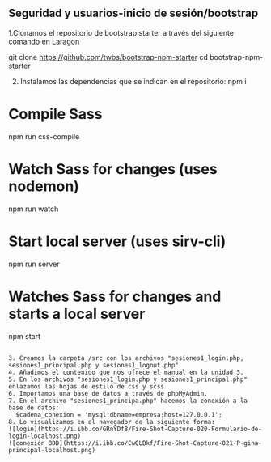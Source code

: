 ## Seguridad y usuarios-inicio de sesión/bootstrap

1.Clonamos el repositorio de bootstrap starter a través del siguiente comando en Laragon

git clone https://github.com/twbs/bootstrap-npm-starter
cd bootstrap-npm-starter

2. Instalamos las dependencias que se indican en el repositorio:
npm i

# Compile Sass
npm run css-compile

# Watch Sass for changes (uses nodemon)
npm run watch

# Start local server (uses sirv-cli)
npm run server

# Watches Sass for changes and starts a local server
npm start
```

3. Creamos la carpeta /src con los archivos "sesiones1_login.php, sesiones1_principal.php y sesiones1_logout.php"
4. Añadimos el contenido que nos ofrece el manual en la unidad 3.
5. En los archivos "sesiones1_login.php y sesiones1_principal.php" enlazamos las hojas de estilo de css y scss
6. Importamos una base de datos a través de phpMyAdmin.
7. En el archivo "sesiones1_principa.php" hacemos la conexión a la base de datos:
  $cadena_conexion = 'mysql:dbname=empresa;host=127.0.0.1';
8. Lo visualizamos en el navegador de la siguiente forma:
![login](https://i.ibb.co/GRnYDf8/Fire-Shot-Capture-020-Formulario-de-login-localhost.png)
![conexión BDD](https://i.ibb.co/CwQLBkf/Fire-Shot-Capture-021-P-gina-principal-localhost.png)
